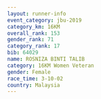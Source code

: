 ```yaml
---
layout: runner-info 
event_category: jbu-2019 
category_km: 16KM  
overall_rank: 153
gender_rank: 71
category_rank: 17
bib: 64029
name: ROSNIZA BINTI TALIB
category: 16KM Women Veteran
gender: Female
race_time: 3-10-02
country: Malaysia
---
```

